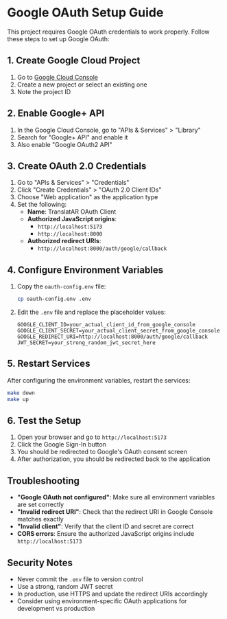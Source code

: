 # Google OAuth Setup Guide

This project requires Google OAuth credentials to work properly. Follow these steps to set up Google OAuth:

## 1. Create Google Cloud Project

1. Go to [Google Cloud Console](https://console.cloud.google.com/)
2. Create a new project or select an existing one
3. Note the project ID

## 2. Enable Google+ API

1. In the Google Cloud Console, go to "APIs & Services" > "Library"
2. Search for "Google+ API" and enable it
3. Also enable "Google OAuth2 API"

## 3. Create OAuth 2.0 Credentials

1. Go to "APIs & Services" > "Credentials"
2. Click "Create Credentials" > "OAuth 2.0 Client IDs"
3. Choose "Web application" as the application type
4. Set the following:
   - **Name**: TranslatAR OAuth Client
   - **Authorized JavaScript origins**: 
     - `http://localhost:5173`
     - `http://localhost:8000`
   - **Authorized redirect URIs**:
     - `http://localhost:8000/auth/google/callback`

## 4. Configure Environment Variables

1. Copy the `oauth-config.env` file:
   ```bash
   cp oauth-config.env .env
   ```

2. Edit the `.env` file and replace the placeholder values:
   ```
   GOOGLE_CLIENT_ID=your_actual_client_id_from_google_console
   GOOGLE_CLIENT_SECRET=your_actual_client_secret_from_google_console
   GOOGLE_REDIRECT_URI=http://localhost:8000/auth/google/callback
   JWT_SECRET=your_strong_random_jwt_secret_here
   ```

## 5. Restart Services

After configuring the environment variables, restart the services:

```bash
make down
make up
```

## 6. Test the Setup

1. Open your browser and go to `http://localhost:5173`
2. Click the Google Sign-In button
3. You should be redirected to Google's OAuth consent screen
4. After authorization, you should be redirected back to the application

## Troubleshooting

- **"Google OAuth not configured"**: Make sure all environment variables are set correctly
- **"Invalid redirect URI"**: Check that the redirect URI in Google Console matches exactly
- **"Invalid client"**: Verify that the client ID and secret are correct
- **CORS errors**: Ensure the authorized JavaScript origins include `http://localhost:5173`

## Security Notes

- Never commit the `.env` file to version control
- Use a strong, random JWT secret
- In production, use HTTPS and update the redirect URIs accordingly
- Consider using environment-specific OAuth applications for development vs production
